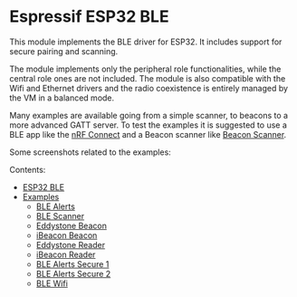 # Espressif ESP32 BLE

This module implements the BLE driver for ESP32. It includes support for secure pairing and scanning.

The module implements only the peripheral role functionalities, while the central role ones are not included. The module is also compatible with the Wifi and Ethernet drivers and the radio coexistence is entirely managed by the VM in a balanced mode.

Many examples are available going from a simple scanner, to beacons to a more advanced GATT server. To test the examples it is suggested to use a BLE app like the [nRF Connect](https://play.google.com/store/apps/details?id=no.nordicsemi.android.mcp&hl=en) and a Beacon scanner like [Beacon Scanner](https://play.google.com/store/apps/details?id=com.bridou_n.beaconscanner&hl=en_US).

Some screenshots related to the examples:



Contents:

-   [ESP32 BLE](https://docs.zerynth.com/latest/official/lib.espressif.esp32ble/docs/official_lib.espressif.esp32ble_esp32ble.html)
-   [Examples](https://docs.zerynth.com/latest/official/lib.espressif.esp32ble/examples/examples.html)
    -   [BLE Alerts](https://docs.zerynth.com/latest/official/lib.espressif.esp32ble/examples/examples.html#ble-alerts)
    -   [BLE Scanner](https://docs.zerynth.com/latest/official/lib.espressif.esp32ble/examples/examples.html#ble-scanner)
    -   [Eddystone Beacon](https://docs.zerynth.com/latest/official/lib.espressif.esp32ble/examples/examples.html#eddystone-beacon)
    -   [iBeacon Beacon](https://docs.zerynth.com/latest/official/lib.espressif.esp32ble/examples/examples.html#ibeacon-beacon)
    -   [Eddystone Reader](https://docs.zerynth.com/latest/official/lib.espressif.esp32ble/examples/examples.html#eddystone-reader)
    -   [iBeacon Reader](https://docs.zerynth.com/latest/official/lib.espressif.esp32ble/examples/examples.html#ibeacon-reader)
    -   [BLE Alerts Secure 1](https://docs.zerynth.com/latest/official/lib.espressif.esp32ble/examples/examples.html#ble-alerts-secure-1)
    -   [BLE Alerts Secure 2](https://docs.zerynth.com/latest/official/lib.espressif.esp32ble/examples/examples.html#ble-alerts-secure-2)
    -   [BLE Wifi](https://docs.zerynth.com/latest/official/lib.espressif.esp32ble/examples/examples.html#ble-wifi)
<!--stackedit_data:
eyJoaXN0b3J5IjpbLTE0NzM4NDcyMDJdfQ==
-->
